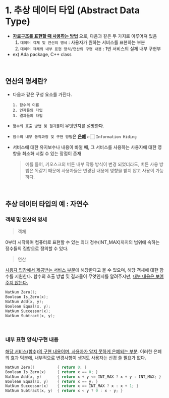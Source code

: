 # 1. 추상 데이터 타입 (Abstract Data Type)
- **<u>자료구조를 표현할 때 사용하는 방법</u>** 으로, 다음과 같은 두 가지로 이루어져 있음
    1. `데이터 객체 및 연산의 명세` : 사용자가 원하는 서비스를 표현하는 부분
    2. `데이터 객체의 내부 표현 양식/연산의 구현 내용` : 1번 서비스의 실제 내부 구현부
- ex) Ada package, C++ class  
<br>

## 연산의 명세란?
- 다음과 같은 구성 요소를 가진다.
    ```
    1. 함수의 이름
    2. 인자들의 타입
    3. 결과들의 타입
    ```  

- `함수의 호출 방법 및 결과물`이 무엇인지를 설명한다.
- `함수의 내부 동작과정 및 구현 방법`은 **<u>은폐</u>** 👉🏻 `Information Hiding`
- 서비스에 대한 유지보수나 내용이 바뀔 때, 그 서비스를 사용하는 사용자에 대한 영향을 최소화 시킬 수 있는 장점이 존재
    > 예를 들어, 키오스크의 버튼 내부 작동 방식이 변경 되었더라도, 버튼 사용 방법은 똑같기 때문에 사용자들은 변경된 내용에 영향을 받지 않고 사용이 가능하다.  

<br>

## 추상 데이터 타입의 예 : 자연수
### 객체 및 연산의 명세
> 객체  

0부터 시작하여 컴퓨터로 표현할 수 있는 최대 정수(INT_MAX)까지의 범위에 속하는 정수들의 집합으로 정의할 수 있다.  

> 연산  

<u>사용자 입장에서 제공받는 서비스 부분</u>에 해당한다고 볼 수 있으며, 해당 객체에 대한 함수를 지원한다. 함수의 호출 방법 및 결과물이 무엇인지를 알려주지만, <u>내부 내용은 보여주지 않는다.</u>  

```cpp
NatNum Zero();
Boolean Is_Zero(x);
NatNum Add(x, y);
Boolean Equal(x, y);
NatNum Successor(x);
NatNum Subtract(x, y);
```  

<br>

### 내부 표현 양식/구현 내용
<u>해당 서비스(함수)의 구현 내용이며, 사용자가 알지 못하게 은폐되는 부분</u>. 이러한 은폐의 효과 덕분에, 내부적으로 변경사항이 생겨도 사용자는 신경 쓸 필요가 없다.  

```cpp
NatNum Zero()          { return 0; }
Boolean Is_Zero(x)     { return x == 0; }
NatNum Add(x, y)       { return x + y <= INT_MAX ? x + y : INT_MAX; }
Boolean Equal(x, y)    { return x == y; }
NatNum Successor(x)    { return x == INT_MAX ? x : x + 1; }
NatNum Subtract(x, y)  { return x < y ? 0 : x - y; }
```